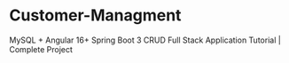 # Customer-Managment
MySQL + Angular 16+ Spring Boot 3  CRUD Full Stack Application Tutorial | Complete Project
